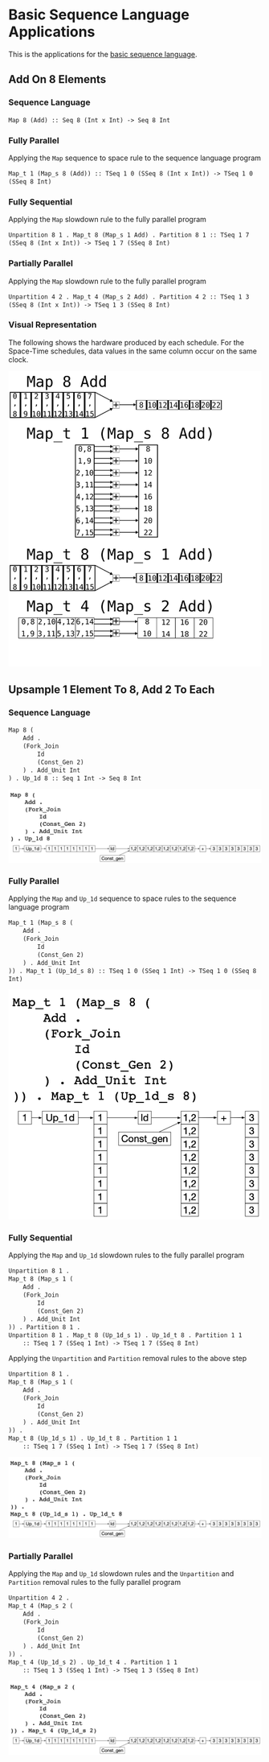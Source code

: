 # Basic Sequence Language Applications
This is the applications for the [basic sequence language](https://github.com/David-Durst/embeddedHaskellAetherling/blob/rewrites/theory/Basic.md).

## Add On 8 Elements
### Sequence Language
```
Map 8 (Add) :: Seq 8 (Int x Int) -> Seq 8 Int
```

### Fully Parallel
Applying the `Map` sequence to space rule to the sequence language program
```
Map_t 1 (Map_s 8 (Add)) :: TSeq 1 0 (SSeq 8 (Int x Int)) -> TSeq 1 0 (SSeq 8 Int)
```

### Fully Sequential
Applying the `Map` slowdown rule to the fully parallel program
```
Unpartition 8 1 . Map_t 8 (Map_s 1 Add) . Partition 8 1 :: TSeq 1 7 (SSeq 8 (Int x Int)) -> TSeq 1 7 (SSeq 8 Int)
```

### Partially Parallel 
Applying the `Map` slowdown rule to the fully parallel program
```
Unpartition 4 2 . Map_t 4 (Map_s 2 Add) . Partition 4 2 :: TSeq 1 3 (SSeq 8 (Int x Int)) -> TSeq 1 3 (SSeq 8 Int)
```

### Visual Representation
The following shows the hardware produced by each schedule. For the Space-Time schedules, data values in the same column occur on the same clock. 

![Map schedules](https://raw.githubusercontent.com/David-Durst/embeddedHaskellAetherling/rewrites/theory/mapApp.svg?sanitize=true "Map Schedules")

## Upsample 1 Element To 8, Add 2 To Each
### Sequence Language
```
Map 8 (
    Add . 
    (Fork_Join 
        Id 
        (Const_Gen 2)
    ) . Add_Unit Int
) . Up_1d 8 :: Seq 1 Int -> Seq 8 Int
```

![Upsample Sequence Language Schedule](https://raw.githubusercontent.com/David-Durst/embeddedHaskellAetherling/rewrites/theory/up_app_sequence_language.png "Upsample Sequence Language Schedule")

### Fully Parallel 
Applying the `Map` and `Up_1d` sequence to space rules to the sequence language program
```
Map_t 1 (Map_s 8 (
    Add . 
    (Fork_Join 
        Id 
        (Const_Gen 2)
    ) . Add_Unit Int
)) . Map_t 1 (Up_1d_s 8) :: TSeq 1 0 (SSeq 1 Int) -> TSeq 1 0 (SSeq 8 Int)
```

![Upsample Fully Parallel Schedule](https://raw.githubusercontent.com/David-Durst/embeddedHaskellAetherling/rewrites/theory/up_app_parallel.png "Upsample Fully Parallel Schedule")

### Fully Sequential
Applying the `Map` and `Up_1d` slowdown rules to the fully parallel program
```
Unpartition 8 1 .
Map_t 8 (Map_s 1 (
    Add . 
    (Fork_Join 
        Id 
        (Const_Gen 2)
    ) . Add_Unit Int
)) . Partition 8 1 . 
Unpartition 8 1 . Map_t 8 (Up_1d_s 1) . Up_1d_t 8 . Partition 1 1
    :: TSeq 1 7 (SSeq 1 Int) -> TSeq 1 7 (SSeq 8 Int)
```

Applying the `Unpartition` and `Partition` removal rules to the above step
```
Unpartition 8 1 .
Map_t 8 (Map_s 1 (
    Add . 
    (Fork_Join 
        Id 
        (Const_Gen 2)
    ) . Add_Unit Int
)) .
Map_t 8 (Up_1d_s 1) . Up_1d_t 8 . Partition 1 1
    :: TSeq 1 7 (SSeq 1 Int) -> TSeq 1 7 (SSeq 8 Int)
```

![Upsample Fully Sequential Schedule](https://raw.githubusercontent.com/David-Durst/embeddedHaskellAetherling/rewrites/theory/up_app_fully_sequential.png "Upsample Fully Sequential Schedule")

### Partially Parallel
Applying the `Map` and `Up_1d` slowdown rules and the `Unpartition` and `Partition` removal rules to the fully parallel program
```
Unpartition 4 2 .
Map_t 4 (Map_s 2 (
    Add . 
    (Fork_Join 
        Id 
        (Const_Gen 2)
    ) . Add_Unit Int
)) .
Map_t 4 (Up_1d_s 2) . Up_1d_t 4 . Partition 1 1
    :: TSeq 1 3 (SSeq 1 Int) -> TSeq 1 3 (SSeq 8 Int)
```

![Upsample Partially Parallel Schedule](https://raw.githubusercontent.com/David-Durst/embeddedHaskellAetherling/rewrites/theory/up_app_partially_parallel.png "Upsample Partially Parallel Schedule")

